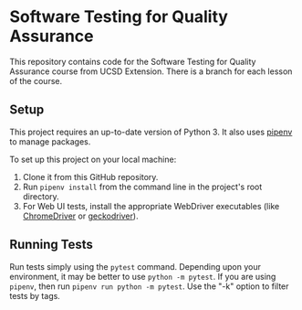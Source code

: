 # Software Testing for Quality Assurance

This repository contains code for the Software Testing for Quality Assurance course from UCSD Extension. There is a branch for each lesson of the course.

## Setup
This project requires an up-to-date version of Python 3.
It also uses [pipenv](https://pipenv.readthedocs.io/) to manage packages.

To set up this project on your local machine:
1. Clone it from this GitHub repository.
2. Run `pipenv install` from the command line in the project's root directory.
3. For Web UI tests, install the appropriate WebDriver executables
  (like [ChromeDriver](http://chromedriver.chromium.org/) or [geckodriver](https://github.com/mozilla/geckodriver/releases)).

## Running Tests
Run tests simply using the `pytest` command.
Depending upon your environment, it may be better to use `python -m pytest`.
If you are using `pipenv`, then run `pipenv run python -m pytest`.
Use the "-k" option to filter tests by tags.

